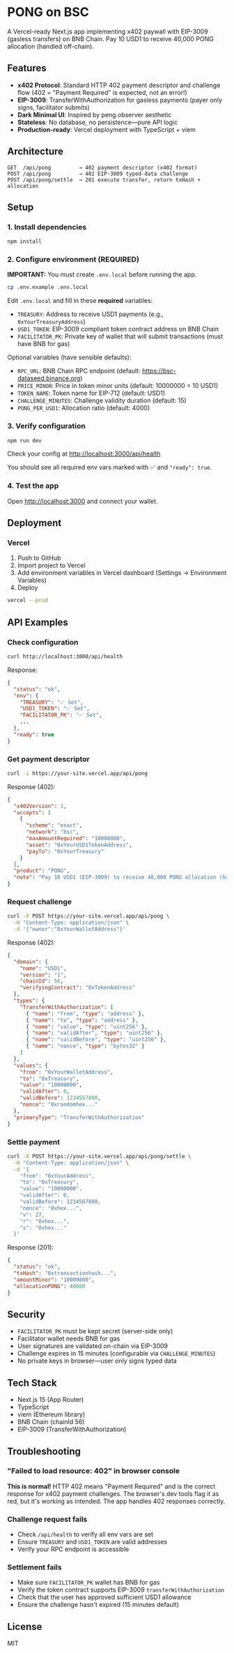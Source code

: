 # PONG on BSC

A Vercel-ready Next.js app implementing x402 paywall with EIP-3009 (gasless transfers) on BNB Chain. Pay 10 USD1 to receive 40,000 PONG allocation (handled off-chain).

## Features

- **x402 Protocol**: Standard HTTP 402 payment descriptor and challenge flow (402 = "Payment Required" is expected, not an error!)
- **EIP-3009**: TransferWithAuthorization for gasless payments (payer only signs, facilitator submits)
- **Dark Minimal UI**: Inspired by peng.observer aesthetic
- **Stateless**: No database, no persistence—pure API logic
- **Production-ready**: Vercel deployment with TypeScript + viem

## Architecture

```
GET  /api/pong         → 402 payment descriptor (x402 format)
POST /api/pong         → 402 EIP-3009 typed-data challenge
POST /api/pong/settle  → 201 execute transfer, return txHash + allocation
```

## Setup

### 1. Install dependencies

```bash
npm install
```

### 2. Configure environment (REQUIRED)

**IMPORTANT:** You must create `.env.local` before running the app.

```bash
cp .env.example .env.local
```

Edit `.env.local` and fill in these **required** variables:

- `TREASURY`: Address to receive USD1 payments (e.g., `0xYourTreasuryAddress`)
- `USD1_TOKEN`: EIP-3009 compliant token contract address on BNB Chain
- `FACILITATOR_PK`: Private key of wallet that will submit transactions (must have BNB for gas)

Optional variables (have sensible defaults):

- `RPC_URL`: BNB Chain RPC endpoint (default: https://bsc-dataseed.binance.org)
- `PRICE_MINOR`: Price in token minor units (default: 10000000 = 10 USD1)
- `TOKEN_NAME`: Token name for EIP-712 (default: USD1)
- `CHALLENGE_MINUTES`: Challenge validity duration (default: 15)
- `PONG_PER_USD1`: Allocation ratio (default: 4000)

### 3. Verify configuration

```bash
npm run dev
```

Check your config at [http://localhost:3000/api/health](http://localhost:3000/api/health)

You should see all required env vars marked with ✅ and `"ready": true`.

### 4. Test the app

Open [http://localhost:3000](http://localhost:3000) and connect your wallet.

## Deployment

### Vercel

1. Push to GitHub
2. Import project to Vercel
3. Add environment variables in Vercel dashboard (Settings → Environment Variables)
4. Deploy

```bash
vercel --prod
```

## API Examples

### Check configuration

```bash
curl http://localhost:3000/api/health
```

Response:

```json
{
  "status": "ok",
  "env": {
    "TREASURY": "✅ Set",
    "USD1_TOKEN": "✅ Set",
    "FACILITATOR_PK": "✅ Set",
    ...
  },
  "ready": true
}
```

### Get payment descriptor

```bash
curl -i https://your-site.vercel.app/api/pong
```

Response (402):

```json
{
  "x402Version": 1,
  "accepts": [
    {
      "scheme": "exact",
      "network": "bsc",
      "maxAmountRequired": "10000000",
      "asset": "0xYourUSD1TokenAddress",
      "payTo": "0xYourTreasury"
    }
  ],
  "product": "PONG",
  "note": "Pay 10 USD1 (EIP-3009) to receive 40,000 PONG allocation (handled off-chain)"
}
```

### Request challenge

```bash
curl -X POST https://your-site.vercel.app/api/pong \
  -H "Content-Type: application/json" \
  -d '{"owner":"0xYourWalletAddress"}'
```

Response (402):

```json
{
  "domain": {
    "name": "USD1",
    "version": "1",
    "chainId": 56,
    "verifyingContract": "0xTokenAddress"
  },
  "types": {
    "TransferWithAuthorization": [
      { "name": "from", "type": "address" },
      { "name": "to", "type": "address" },
      { "name": "value", "type": "uint256" },
      { "name": "validAfter", "type": "uint256" },
      { "name": "validBefore", "type": "uint256" },
      { "name": "nonce", "type": "bytes32" }
    ]
  },
  "values": {
    "from": "0xYourWalletAddress",
    "to": "0xTreasury",
    "value": "10000000",
    "validAfter": 0,
    "validBefore": 1234567890,
    "nonce": "0xrandomhex..."
  },
  "primaryType": "TransferWithAuthorization"
}
```

### Settle payment

```bash
curl -X POST https://your-site.vercel.app/api/pong/settle \
  -H "Content-Type: application/json" \
  -d '{
    "from": "0xYourAddress",
    "to": "0xTreasury",
    "value": "10000000",
    "validAfter": 0,
    "validBefore": 1234567890,
    "nonce": "0xhex...",
    "v": 27,
    "r": "0xhex...",
    "s": "0xhex..."
  }'
```

Response (201):

```json
{
  "status": "ok",
  "txHash": "0xtransactionhash...",
  "amountMinor": "10000000",
  "allocationPONG": 40000
}
```

## Security

- `FACILITATOR_PK` must be kept secret (server-side only)
- Facilitator wallet needs BNB for gas
- User signatures are validated on-chain via EIP-3009
- Challenge expires in 15 minutes (configurable via `CHALLENGE_MINUTES`)
- No private keys in browser—user only signs typed data

## Tech Stack

- Next.js 15 (App Router)
- TypeScript
- viem (Ethereum library)
- BNB Chain (chainId 56)
- EIP-3009 (TransferWithAuthorization)

## Troubleshooting

### "Failed to load resource: 402" in browser console

**This is normal!** HTTP 402 means "Payment Required" and is the correct response for x402 payment challenges. The browser's dev tools flag it as red, but it's working as intended. The app handles 402 responses correctly.

### Challenge request fails

- Check `/api/health` to verify all env vars are set
- Ensure `TREASURY` and `USD1_TOKEN` are valid addresses
- Verify your RPC endpoint is accessible

### Settlement fails

- Make sure `FACILITATOR_PK` wallet has BNB for gas
- Verify the token contract supports EIP-3009 `transferWithAuthorization`
- Check that the user has approved sufficient USD1 allowance
- Ensure the challenge hasn't expired (15 minutes default)

## License

MIT
